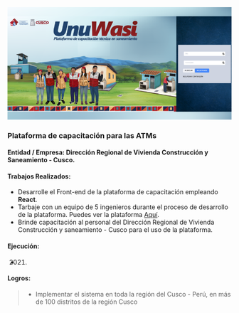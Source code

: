 ![Plataforma de capacitación](/images/works/work3_capacitation_opt.png)

### Plataforma de capacitación para las ATMs

#### Entidad / Empresa: Dirección Regional de Vivienda Construcción y Saneamiento - Cusco.

#### Trabajos Realizados:
  -  Desarrolle el Front-end de la plataforma de capacitación empleando **React**.
  -  Tarbaje con un equipo de 5 ingenieros durante el proceso de desarrollo de la plataforma. Puedes ver la plataforma <a href="http://lacasadelatm.com" target="_blank"> Aquí</a>.
  -  Brinde capacitación al personal del Dirección Regional de Vivienda Construcción y saneamiento - Cusco para el uso de la plataforma.

#### Ejecución:
-  2021.

#### Logros:

> -  Implementar el sistema en toda la región del Cusco - Perú, en más de 100 distritos de la región Cusco 
